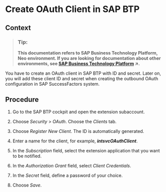 <!-- copycb3439d10b0e47378c04110986ba52bb -->

# Create OAuth Client in SAP BTP



## Context

> ### Tip:  
> **This documentation refers to SAP Business Technology Platform, Neo environment. If you are looking for documentation about other environments, see [SAP Business Technology Platform](https://help.sap.com/viewer/65de2977205c403bbc107264b8eccf4b/Cloud/en-US/6a2c1ab5a31b4ed9a2ce17a5329e1dd8.html "SAP Business Technology Platform (SAP BTP) is an integrated offering comprised of four technology portfolios: database and data management, application development and integration, analytics, and intelligent technologies. The platform offers users the ability to turn data into business value, compose end-to-end business processes, and build and extend SAP applications quickly.") :arrow_upper_right:.**

You have to create an OAuth client in SAP BTP with ID and secret. Later on, you will add these client ID and secret when creating the outbound OAuth configuration in SAP SuccessFactors system.



## Procedure

1.  Go to the SAP BTP cockpit and open the extension subaccount.

2.  Choose *Security* \> *OAuth*. Choose the *Clients* tab.

3.  Choose *Register New Client*. The ID is automatically generated.

4.  Enter a name for the client, for example, ***intsvcOAuthClient***.

5.  In the *Subscription* field, select the extension application that you want to be notified.

6.  In the *Authorization Grant* field, select *Client Credentials*.

7.  In the *Secret* field, define a password of your choice.

8.  Choose *Save*.


